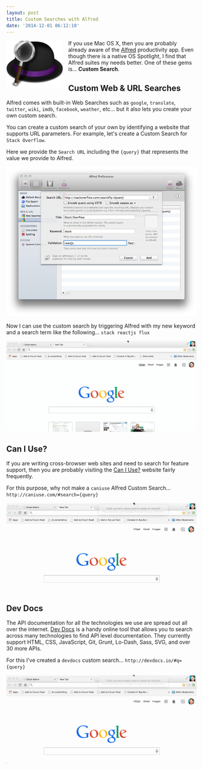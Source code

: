 ```yaml
---
layout: post
title: Custom Searches with Alfred
date: '2014-12-01 06:12:10'
---
```


<img src="/assets/images/2014/Dec/alfred_logo.png" style="float: left; width: 150px; padding-right: 1em;" /> If you use Mac OS X, then you are probably already aware of the [Alfred](http://www.alfredapp.com/) productivity app. Even though there is a native OS Spotlight, I find that Alfred suites my needs better. One of these gems is... **Custom Search**.

## Custom Web & URL Searches

Alfred comes with built-in Web Searches such as `google`, `translate`, `twitter`, `wiki`, `imdb`, `facebook`, `weather`, etc... but it also lets you create your own custom search.

You can create a custom search of your own by identifying a website that supports URL parameters. For example, let's create a Custom Search for `Stack Overflow`.

Here we provide the `Search URL` including the `{query}` that represents the value we provide to Alfred.

![](/assets/images/2014/Dec/Screen_Shot_2014_11_30_at_11_52_43_PM.png)

Now I can use the custom search by triggering Alfred with my new keyword and a search term like the following... `stack reactjs flux`

![](/assets/images/2014/Dec/stack_blog.gif)

## Can I Use?

If you are writing cross-browser web sites and need to search for feature support, then you are probably visiting the [Can I Use?](http://caniuse.com) website fairly frequently. 

For this purpose, why not make a `caniuse` Alfred Custom Search... `http://caniuse.com/#search={query}`

![](/assets/images/2014/Dec/caniuse_blog.gif)

## Dev Docs

The API documentation for all the technologies we use are spread out all over the internet. [Dev Docs](http://devdocs.io/) is a handy online tool that allows you to search across many technologies to find API level documentation. They currently support HTML, CSS, JavaScript, Git, Grunt, Lo-Dash, Sass, SVG, and over 30 more APIs. 

For this I've created a `devdocs` custom search... `http://devdocs.io/#q={query}`

![](/assets/images/2014/Dec/devdocs_blog.gif)
